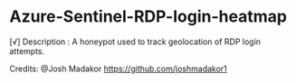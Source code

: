 # Azure-Sentinel-RDP-login-heatmap

[√] Description :
A honeypot used to track geolocation of RDP login attempts.



Credits:
@Josh Madakor https://github.com/joshmadakor1
